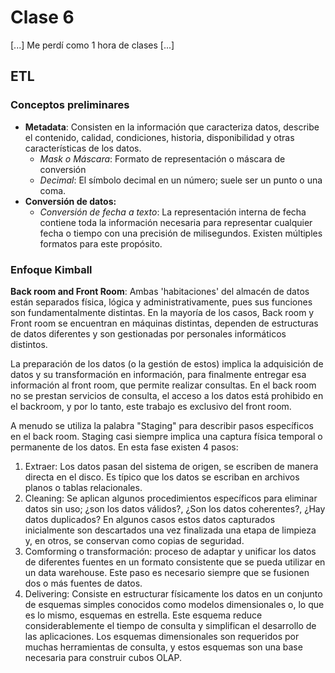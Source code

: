 # Clase 6

[...] Me perdí como 1 hora de clases [...]

## ETL

### Conceptos preliminares

- **Metadata**: Consisten en la información que caracteriza datos, describe el contenido, calidad, condiciones, historia, disponibilidad y otras características de los datos.
  - _Mask o Máscara_: Formato de representación o máscara de conversión
  - _Decimal_: El símbolo decimal en un número; suele ser un punto o una coma.
- **Conversión de datos:**
  - _Conversión de fecha a texto_: La representación interna de fecha contiene toda la información necesaria para representar cualquier fecha o tiempo con una precisión de milisegundos. Existen múltiples formatos para este propósito.

### Enfoque Kimball

**Back room and Front Room**: Ambas 'habitaciones' del almacén de datos están separados física, lógica y administrativamente, pues sus funciones son fundamentalmente distintas. En la mayoría de los casos, Back room y Front room se encuentran en máquinas distintas, dependen de estructuras de datos diferentes y son gestionadas por personales informáticos distintos.

La preparación de los datos (o la gestión de estos) implica la adquisición de datos y su transformación en información, para finalmente entregar esa información al front room, que permite realizar consultas. En el back room no se prestan servicios de consulta, el acceso a los datos está prohibido en el backroom, y por lo tanto, este trabajo es exclusivo del front room.

A menudo se utiliza la palabra "Staging" para describir pasos específicos en el back room. Staging casi siempre implica una captura física temporal o permanente de los datos. En esta fase existen 4 pasos:

1. Extraer: Los datos pasan del sistema de origen, se escriben de manera directa en el disco. Es típico que los datos se escriban en archivos planos o tablas relacionales.
2. Cleaning: Se aplican algunos procedimientos específicos para eliminar datos sin uso; ¿son los datos válidos?, ¿Son los datos coherentes?, ¿Hay datos duplicados? En algunos casos estos datos capturados inicialmente son descartados una vez finalizada una etapa de limpieza y, en otros, se conservan como copias de seguridad.
3. Comforming o transformación: proceso de adaptar y unificar los datos de diferentes fuentes en un formato consistente que se pueda utilizar en un data warehouse. Este paso es necesario siempre que se fusionen dos o más fuentes de datos.
4. Delivering: Consiste en estructurar físicamente los datos en un conjunto de esquemas simples conocidos como modelos dimensionales o, lo que es lo mismo, esquemas en estrella. Este esquema reduce considerablemente el tiempo de consulta y simplifican el desarrollo de las aplicaciones. Los esquemas dimensionales son requeridos por muchas herramientas de consulta, y estos esquemas son una base necesaria para construir cubos OLAP.
